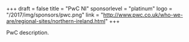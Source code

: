 +++
draft = false
title = "PwC NI"
sponsorlevel = "platinum"
logo = "/2017/img/sponsors/pwc.png"
link = "http://www.pwc.co.uk/who-we-are/regional-sites/northern-ireland.html"
+++

PwC description.